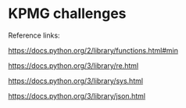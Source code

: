 # KPMG challenges

Reference links:  

https://docs.python.org/2/library/functions.html#min  

https://docs.python.org/3/library/re.html  

https://docs.python.org/3/library/sys.html  

https://docs.python.org/3/library/json.html  

